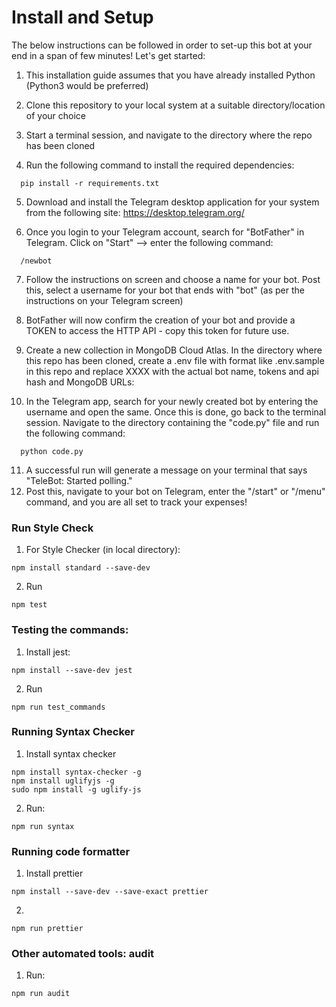 # Install and Setup
The below instructions can be followed in order to set-up this bot at your end in a span of few minutes! Let's get started:

1. This installation guide assumes that you have already installed Python (Python3 would be preferred)

2. Clone this repository to your local system at a suitable directory/location of your choice

3. Start a terminal session, and navigate to the directory where the repo has been cloned

4. Run the following command to install the required dependencies:
```
  pip install -r requirements.txt
```
5. Download and install the Telegram desktop application for your system from the following site: https://desktop.telegram.org/

6. Once you login to your Telegram account, search for "BotFather" in Telegram. Click on "Start" --> enter the following command:
```
  /newbot
```
7. Follow the instructions on screen and choose a name for your bot. Post this, select a username for your bot that ends with "bot" (as per the instructions on your Telegram screen)

8. BotFather will now confirm the creation of your bot and provide a TOKEN to access the HTTP API - copy this token for future use.

9. Create a new collection in MongoDB Cloud Atlas. In the directory where this repo has been cloned, create a .env file with format like .env.sample in this repo and replace XXXX with the actual bot name, tokens and api hash and MongoDB URLs:

10. In the Telegram app, search for your newly created bot by entering the username and open the same. Once this is done, go back to the terminal session. Navigate to the directory containing the "code.py" file and run the following command:
```
  python code.py
```
11. A successful run will generate a message on your terminal that says "TeleBot: Started polling." 
12. Post this, navigate to your bot on Telegram, enter the "/start" or "/menu" command, and you are all set to track your expenses!



### Run Style Check

1. For Style Checker (in local directory):

```
npm install standard --save-dev
```

2. Run
   
```
npm test
```

### Testing the commands:

1. Install jest:

```
npm install --save-dev jest
```

2. Run

```
npm run test_commands
```

### Running Syntax Checker

1. Install syntax checker

```
npm install syntax-checker -g
npm install uglifyjs -g
sudo npm install -g uglify-js
```

2. Run:

```
npm run syntax
```
### Running code formatter

1. Install prettier

```
npm install --save-dev --save-exact prettier
```

2.

```
npm run prettier
```

### Other automated tools: audit

1. Run:

```
npm run audit
```
